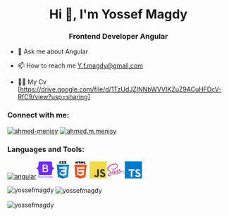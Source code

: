                                                          
<h1 align="center">Hi 👋, I'm Yossef Magdy</h1>                                  

<h3 align="center">Frontend Developer Angular</h3>

- 💬 Ask me about Angular
- 📫 How to reach me Y.f.magdy@gmail.com

- 👨‍💻 My Cv [https://drive.google.com/file/d/1TzUdJZINNbWVVIKZuZ9ACuHFDcV-RfC9/view?usp=sharing]


<h3 align="left">Connect with me:</h3>
<p align="left">

<a href="https://www.linkedin.com/in/yossef-magdi/" target="blank"><img align="center" src="https://raw.githubusercontent.com/rahuldkjain/github-profile-readme-generator/master/src/images/icons/Social/linked-in-alt.svg" alt="ahmed-menisy" height="30" width="40" /></a>
<a href="https://www.facebook.com/YousseFfMagdi" target="blank"><img align="center" src="https://raw.githubusercontent.com/rahuldkjain/github-profile-readme-generator/master/src/images/icons/Social/facebook.svg" alt="ahmed.m.menisy" height="30" width="40" /></a>
</p>

<h3 align="left">Languages and Tools:</h3><p align="left"><a href="https://angular.io" target="_blank" rel="noreferrer"><img src="https://angular.io/assets/images/logos/angular/angular.svg" alt="angular" width="40" height="40"></a><a href="https://getbootstrap.com" target="_blank" rel="noreferrer"><img src="https://raw.githubusercontent.com/devicons/devicon/master/icons/bootstrap/bootstrap-plain-wordmark.svg" alt="bootstrap" width="40" height="40"></a><a href="https://www.w3schools.com/css/" target="_blank" rel="noreferrer"><img src="https://raw.githubusercontent.com/devicons/devicon/master/icons/css3/css3-original-wordmark.svg" alt="css3" width="40" height="40"></a><a href="https://www.w3.org/html/" target="_blank" rel="noreferrer"><img src="https://raw.githubusercontent.com/devicons/devicon/master/icons/html5/html5-original-wordmark.svg" alt="html5" width="40" height="40"></a><a href="https://developer.mozilla.org/en-US/docs/Web/JavaScript" target="_blank" rel="noreferrer"><img src="https://raw.githubusercontent.com/devicons/devicon/master/icons/javascript/javascript-original.svg" alt="javascript" width="40" height="40"></a><a href="https://sass-lang.com" target="_blank" rel="noreferrer"><img src="https://raw.githubusercontent.com/devicons/devicon/master/icons/sass/sass-original.svg" alt="sass" width="40" height="40"></a><a href="https://www.typescriptlang.org/" target="_blank" rel="noreferrer"><img src="https://raw.githubusercontent.com/devicons/devicon/master/icons/typescript/typescript-original.svg" alt="typescript" width="40" height="40"></a></p>


<p><img align="left" src="https://github-readme-stats.vercel.app/api/top-langs?username=YossefMagdy&show_icons=true&locale=en&layout=compact" alt="yossefmagdy"></p><p>&nbsp;<img align="center" src="https://github-readme-stats.vercel.app/api?username=YossefMagdy&show_icons=true&locale=en" alt="yossefmagdy"></p><p><img align="center" src="https://github-readme-streak-stats.herokuapp.com/?user=YossefMagdy&" alt="yossefmagdy"></p>

<!--
**YossefMagdy/YossefMagdy** is a ✨ _special_ ✨ repository because its `README.md` (this file) appears on your GitHub profile.




Here are some ideas to get you started:

- 🔭 I’m currently working on ...
- 🌱 I’m currently learning ...
- 👯 I’m looking to collaborate on ...
- 🤔 I’m looking for help with ...
- 💬 Ask me about ...
- 📫 How to reach me: ...
- 😄 Pronouns: ...
- ⚡ Fun fact: ...
-->
